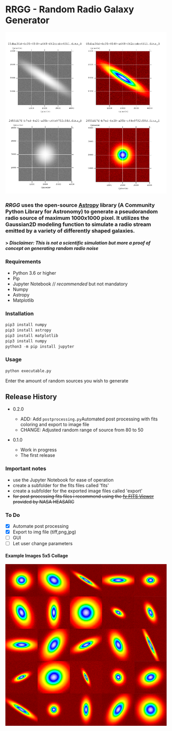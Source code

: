 # RRGG - Random Radio Galaxy Generator
![mosaik](/mosaik.png) 

### ***RRGG*** uses the open-source [Astropy](https://www.astropy.org/) library (A Community Python Library for Astronomy) to generate a pseudorandom radio source of maximum 1000x1000 pixel. It utilizes the Gaussian2D modeling function to simulate a radio stream emitted by a variety of differently shaped galaxies. 
#### > *Disclaimer: This is not a scientific simulation but more a proof of concept on generating random radio noise*


### Requirements
  * Python 3.6 or higher
  * Pip
  * Jupyter Notebook  // *recommended* but not mandatory
  * Numpy
  * Astropy
  * Matplotlib
### Installation

```python
pip3 install numpy
pip3 install astropy
pip3 install matplotlib
pip3 install numpy
python3 -m pip install jupyter
```
### Usage
```python
python executable.py
```
Enter the amount of random sources you wish to generate

## Release History

* 0.2.0
    * ADD: Add `postprocessing.py`Automated post processing with fits coloring and export to image file
    * CHANGE: Adjusted random range of source from 80 to 50
    
* 0.1.0
    * Work in progress
    * The first release
    
### Important notes
* use the Jupyter Notebook for ease of operation
* create a subfolder for the fits files called 'fits'
* create a subfolder for the exported image files called 'export'
* ~~for post processing fits files i recommend using the [fv FITS Viewer](https://heasarc.gsfc.nasa.gov/ftools/fv/) provided by NASA HEASARC~~ 

### To Do
- [x] Automate post processing
- [x] Export to img file (tiff,png,jpg)
- [ ] GUI
- [ ] Let user change parameters

#### Example Images 5x5 Collage
![collage](/mosaik5x5.png) 
